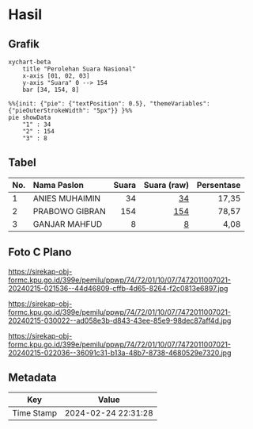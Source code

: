 # Hasil

## Grafik

```mermaid
xychart-beta
    title "Perolehan Suara Nasional"
    x-axis [01, 02, 03]
    y-axis "Suara" 0 --> 154
    bar [34, 154, 8]
```

```mermaid
%%{init: {"pie": {"textPosition": 0.5}, "themeVariables": {"pieOuterStrokeWidth": "5px"}} }%%
pie showData
    "1" : 34
    "2" : 154
    "3" : 8
```

## Tabel

| No. | Nama Paslon    | Suara | Suara (raw) | Persentase |
|:--- |:-------------- | -----:| -----------:| ----------:|
| 1   | ANIES MUHAIMIN | 34    | [34][p-1]   | 17,35      |
| 2   | PRABOWO GIBRAN | 154   | [154][p-2]  | 78,57      |
| 3   | GANJAR MAHFUD  | 8     | [8][p-3]    | 4,08       |


[p-1]: https://github.com/gigit-pemilu/pemilu-2024/blob/main/pilpres/hitung-suara/sub/74-sulawesi-tenggara/sub/72-kota-bau-bau/sub/01-betoambari/sub/1007-katobengke/sub/021-tps/sub/paslon-1.txt
[p-2]: https://github.com/gigit-pemilu/pemilu-2024/blob/main/pilpres/hitung-suara/sub/74-sulawesi-tenggara/sub/72-kota-bau-bau/sub/01-betoambari/sub/1007-katobengke/sub/021-tps/sub/paslon-2.txt
[p-3]: https://github.com/gigit-pemilu/pemilu-2024/blob/main/pilpres/hitung-suara/sub/74-sulawesi-tenggara/sub/72-kota-bau-bau/sub/01-betoambari/sub/1007-katobengke/sub/021-tps/sub/paslon-3.txt

## Foto C Plano

https://sirekap-obj-formc.kpu.go.id/399e/pemilu/ppwp/74/72/01/10/07/7472011007021-20240215-021536--44d46809-cffb-4d65-8264-f2c0813e6897.jpg

https://sirekap-obj-formc.kpu.go.id/399e/pemilu/ppwp/74/72/01/10/07/7472011007021-20240215-030022--ad058e3b-d843-43ee-85e9-98dec87aff4d.jpg

https://sirekap-obj-formc.kpu.go.id/399e/pemilu/ppwp/74/72/01/10/07/7472011007021-20240215-022036--36091c31-b13a-48b7-8738-4680529e7320.jpg


## Metadata

| Key        | Value               |
| ---------- | ------------------- |
| Time Stamp | 2024-02-24 22:31:28 |



